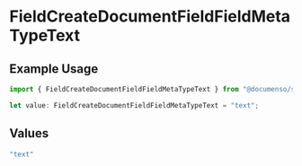 # FieldCreateDocumentFieldFieldMetaTypeText

## Example Usage

```typescript
import { FieldCreateDocumentFieldFieldMetaTypeText } from "@documenso/sdk-typescript/models/operations";

let value: FieldCreateDocumentFieldFieldMetaTypeText = "text";
```

## Values

```typescript
"text"
```